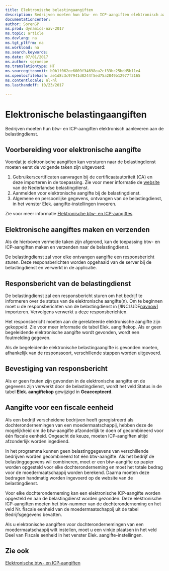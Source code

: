```yaml
---
title: Elektronische belastingaangiften
description: Bedrijven moeten hun btw- en ICP-aangiften elektronisch aanleveren aan de belastingdienst.
documentationcenter: 
author: SorenGP
ms.prod: dynamics-nav-2017
ms.topic: article
ms.devlang: na
ms.tgt_pltfrm: na
ms.workload: na
ms.search.keywords: 
ms.date: 07/01/2017
ms.author: sgroespe
ms.translationtype: HT
ms.sourcegitcommit: b9b1f062ee6009f34698ea2cf33bc25bdd5b11e4
ms.openlocfilehash: ae1d8c3c97941d8244f5ed75a2849b12977f3165
ms.contentlocale: nl-nl
ms.lasthandoff: 10/23/2017

---
```

# <a name="electronic-tax-declarations"></a>Elektronische belastingaangiften
Bedrijven moeten hun btw- en ICP-aangiften elektronisch aanleveren aan de belastingdienst.  

## <a name="prepare-for-electronic-declaration"></a>Voorbereiding voor elektronische aangifte  
 Voordat je elektronische aangiften kan versturen naar de belastingdienst moeten eerst de volgende taken zijn uitgevoerd:  

1.  Gebruikerscertificaten aanvragen bij de certificaatautoriteit (CA) en deze importeren in de toepassing. Zie voor meer informatie de [website](http://go.microsoft.com/fwlink/?LinkID=223151) van de Nederlandse belastingdienst.  
2.  Aanmelden voor elektronische aangifte bij de belastingdienst.  
3.  Algemene en persoonlijke gegevens, ontvangen van de belastingdienst, in het venster Elek. aangifte-instellingen invoeren.  

Zie voor meer informatie [Elektronische btw- en ICP-aangiftes](electronic-vat-and-icp-declarations.md).  

## <a name="create-and-submit-electronic-declarations"></a>Elektronische aangiftes maken en verzenden  
Als de hierboven vermelde taken zijn afgerond, kan de toepassing btw- en ICP-aangiften maken en verzenden naar de belastingdienst.  

De belastingdienst zal voor elke ontvangen aangifte een responsbericht sturen. Deze responsberichten worden opgehaald van de server bij de belastingdienst en verwerkt in de applicatie.  

## <a name="response-message-from-the-tax-authorities"></a>Responsbericht van de belastingdienst  
De belastingdienst zal een responsbericht sturen om het bedrijf te informeren over de status van de elektronische aangifte(n). Om te beginnen moet u de responsberichten van de belastingdienst in [!INCLUDE[navnow](../../includes/navnow_md.md)] importeren. Vervolgens verwerkt u deze responsberichten.  

Het responsbericht moeten aan de gerelateerde elektronische aangifte zijn gekoppeld. Zie voor meer informatie de tabel Elek. aangiftekop. Als er geen begeleidende elektronische aangifte wordt gevonden, wordt een foutmelding gegeven.  

Als de begeleidende elektronische belastingaangifte is gevonden moeten, afhankelijk van de responssoort, verschillende stappen worden uitgevoerd.  

## <a name="acknowledgement-response-message"></a>Bevestiging van responsbericht  
Als er geen fouten zijn gevonden in de elektronische aangifte en de gegevens zijn verwerkt door de belastingdienst, wordt het veld Status in de tabel **Elek. aangiftekop** gewijzigd in **Geaccepteerd**.  

## <a name="declaration-for-a-fiscal-entity"></a>Aangifte voor een fiscale eenheid  
Als een bedrijf verscheidene bedrijven heeft geregistreerd als dochterondernemingen van een moedermaatschappij, hebben deze de mogelijkheid om de btw-aangifte afzonderlijk te doen of gecombineerd voor één fiscale eenheid. Ongeacht de keuze, moeten ICP-aangiften altijd afzonderlijk worden ingediend.  

In het programma kunnen geen belastinggegevens van verschillende bedrijven worden gecombineerd tot één btw-aangifte. Als het bedrijf de belastinggegevens wil combineren, moet er een btw-aangifte op papier worden opgesteld voor elke dochteronderneming en moet het totale bedrag voor de moedermaatschappij worden berekend. Daarna moeten deze bedragen handmatig worden ingevoerd op de website van de belastingdienst.  

Voor elke dochteronderneming kan een elektronische ICP-aangifte worden opgesteld en aan de belastingdienst worden gezonden. Deze elektronische ICP-aangiften moeten het btw-nummer van de dochteronderneming en het veld Nr. fiscale eenheid van de moedermaatschappij uit de tabel Bedrijfsgegevens bevatten.  

Als u elektronische aangiften voor dochterondernemingen van een moedermaatschappij wilt instellen, moet u een vinkje plaatsen in het veld Deel van Fiscale eenheid in het venster Elek. aangifte-instellingen.  

## <a name="see-also"></a>Zie ook  
 [Elektronische btw- en ICP-aangiften](electronic-vat-and-icp-declarations.md) 

